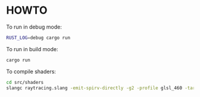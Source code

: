 # HOWTO

To run in debug mode:
```sh
RUST_LOG=debug cargo run
```

To run in build mode:
```sh
cargo run
```

To compile shaders:
```sh
cd src/shaders
slangc raytracing.slang -emit-spirv-directly -g2 -profile glsl_460 -target spirv -o raytracing.spv -entry main
```